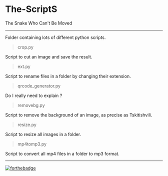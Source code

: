 # The-ScriptS
The Snake Who Can't Be Moved

---

Folder containing lots of different python scripts.

> crop.py

Script to cut an image and save the result.

> ext.py

Script to rename files in a folder by changing their extension.

> qrcode_generator.py

Do I really need to explain ?

> removebg.py

Script to remove the background of an image, as precise as Tskitishvili.

> resize.py

Script to resize all images in a folder.

> mp4tomp3.py

Script to convert all mp4 files in a folder to mp3 format.

---

[![forthebadge](https://forthebadge.com/images/badges/made-with-python.svg)](https://forthebadge.com)